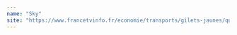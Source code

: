 ```yaml
---
name: "Sky"
site: "https://www.francetvinfo.fr/economie/transports/gilets-jaunes/qui-se-cache-derriere-thinkerview-la-chaine-youtube-qui-surfe-sur-le-mouvement-des-gilets-jaunes_3441317.html"
---
```

